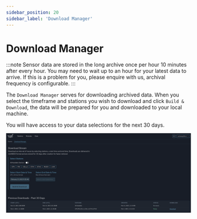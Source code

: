 ```yaml
---
sidebar_position: 20
sidebar_label: 'Download Manager'
---
```


# Download Manager

:::note
Sensor data are stored in the long archive once per hour 10 minutes after every hour. You may need to wait up to an hour for your latest data to arrive. If this is a problem for you, please enquire with us, archival frequency is configurable.
:::


The `Download Manager` serves for downloading archived data. When you select the timeframe and stations you wish to download and click `Build & Download`, the data will be prepared for you and downloaded to your local machine.

You will have access to your data selections for the next 30 days.

![download_page](../img/data_02.png)